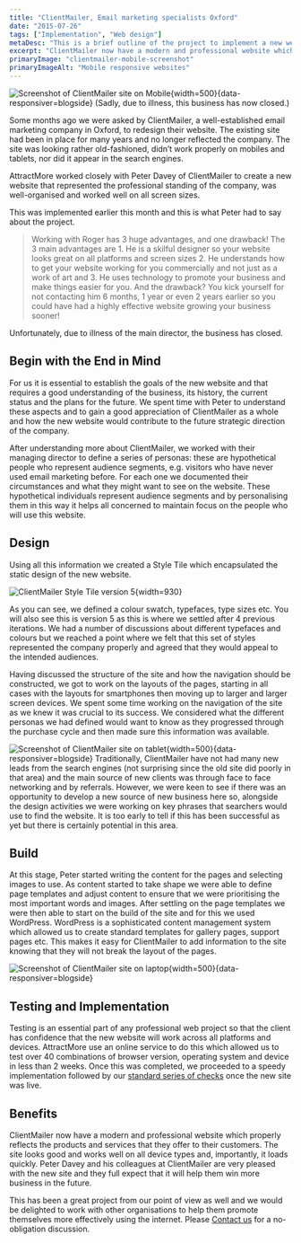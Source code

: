 ```yaml
---
title: "ClientMailer, Email marketing specialists Oxford"
date: "2015-07-26"
tags: ["Implementation", "Web design"]
metaDesc: "This is a brief outline of the project to implement a new website for ClientMailer. It describes the benefits of the project and the process we followed."
excerpt: "ClientMailer now have a modern and professional website which properly reflects the products and services that they offer to their customers. The site looks good and works well on all device types and, importantly, it loads quickly. Peter Davey and his colleagues at ClientMailer are very pleased with the new site and they full expect that it will help them win more business in the future."
primaryImage: "clientmailer-mobile-screenshot"
primaryImageAlt: "Mobile responsive websites"
---
```

![Screenshot of ClientMailer site on Mobile](/optim/blog/clientmailer-mobile-screenshot.jpg){width=500}{data-responsiver=blogside}
(Sadly, due to illness, this business has now closed.)

Some months ago we were asked by ClientMailer, a well-established email marketing company in Oxford, to redesign their website. The existing site had been in place for many years and no longer reflected the company. The site was looking rather old-fashioned, didn’t work properly on mobiles and tablets, nor did it appear in the search engines.

AttractMore worked closely with Peter Davey of ClientMailer to create a new website that represented the professional standing of the company, was well-organised and worked well on all screen sizes.

This was implemented earlier this month and this is what Peter had to say about the project.

> Working with Roger has 3 huge advantages, and one drawback! The 3 main advantages are 1. He is a skilful designer so your website looks great on all platforms and screen sizes 2. He understands how to get your website working for you commercially and not just as a work of art and 3. He uses technology to promote your business and make things easier for you. And the drawback? You kick yourself for not contacting him 6 months, 1 year or even 2 years earlier so you could have had a highly effective website growing your business sooner!

Unfortunately, due to illness of the main director, the business has closed.

## Begin with the End in Mind
For us it is essential to establish the goals of the new website and that requires a good understanding of the business, its history, the current status and the plans for the future. We spent time with Peter to understand these aspects and to gain a good appreciation of ClientMailer as a whole and how the new website would contribute to the future strategic direction of the company.

After understanding more about ClientMailer, we worked with their managing director to define a series of personas: these are hypothetical people who represent audience segments, e.g. visitors who have never used email marketing before. For each one we documented their circumstances and what they might want to see on the website. These hypothetical individuals represent audience segments and by personalising them in this way it helps all concerned to maintain focus on the people who will use this website.

## Design
Using all this information we created a Style Tile which encapsulated the static design of the new website.

![ClientMailer Style Tile version 5](/optim/blog/clientmailer-style-tile.jpg){width=930}

As you can see, we defined a colour swatch, typefaces, type sizes etc. You will also see this is version 5 as this is where we settled after 4 previous iterations. We had a number of discussions about different typefaces and colours but we reached a point where we felt that this set of styles represented the company properly and agreed that they would appeal to the intended audiences.

Having discussed the structure of the site and how the navigation should be constructed, we got to work on the layouts of the pages, starting in all cases with the layouts for smartphones then moving up to larger and larger screen devices. We spent some time working on the navigation of the site as we knew it was crucial to its success. We considered what the different personas we had defined would want to know as they progressed through the purchase cycle and then made sure this information was available.

![Screenshot of ClientMailer site on tablet](/optim/blog/clientmailer-tablet-screenshot.jpg){width=500}{data-responsiver=blogside}
Traditionally, ClientMailer have not had many new leads from the search engines (not surprising since the old site did poorly in that area) and the main source of new clients was through face to face networking and by referrals. However, we were keen to see if there was an opportunity to develop a new source of new business here so, alongside the design activities we were working on key phrases that searchers would use to find the website. It is too early to tell if this has been successful as yet but there is certainly potential in this area.

## Build
At this stage, Peter started writing the content for the pages and selecting images to use. As content started to take shape we were able to define page templates and adjust content to ensure that we were prioritising the most important words and images. After settling on the page templates we were then able to start on the build of the site and for this we used WordPress. WordPress is a sophisticated content management system which allowed us to create standard templates for gallery pages, support pages etc. This makes it easy for ClientMailer to add information to the site knowing that they will not break the layout of the pages.

![Screenshot of ClientMailer site on laptop](/optim/blog/clientmailer-desktop-screenshot.jpg){width=500}{data-responsiver=blogside}

## Testing and Implementation
Testing is an essential part of any professional web project so that the client has confidence that the new website will work across all platforms and devices. AttractMore use an online service to do this which allowed us to test over 40 combinations of browser version, operating system and device in less than 2 weeks. Once this was completed, we proceeded to a speedy implementation followed by our [standard series of checks](/blog/implementing-a-new-website/) once the new site was live.

## Benefits
ClientMailer now have a modern and professional website which properly reflects the products and services that they offer to their customers. The site looks good and works well on all device types and, importantly, it loads quickly. Peter Davey and his colleagues at ClientMailer are very pleased with the new site and they full expect that it will help them win more business in the future.

This has been a great project from our point of view as well and we would be delighted to work with other organisations to help them promote themselves more effectively using the internet. Please [Contact us](/contact/) for a no-obligation discussion.
